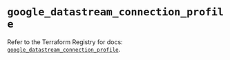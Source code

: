 # `google_datastream_connection_profile`

Refer to the Terraform Registry for docs: [`google_datastream_connection_profile`](https://registry.terraform.io/providers/hashicorp/google/5.13.0/docs/resources/datastream_connection_profile).
